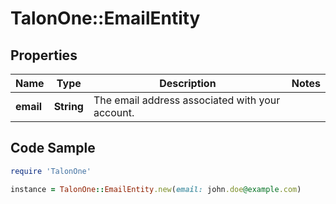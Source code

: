 # TalonOne::EmailEntity

## Properties

Name | Type | Description | Notes
------------ | ------------- | ------------- | -------------
**email** | **String** | The email address associated with your account. | 

## Code Sample

```ruby
require 'TalonOne'

instance = TalonOne::EmailEntity.new(email: john.doe@example.com)
```


